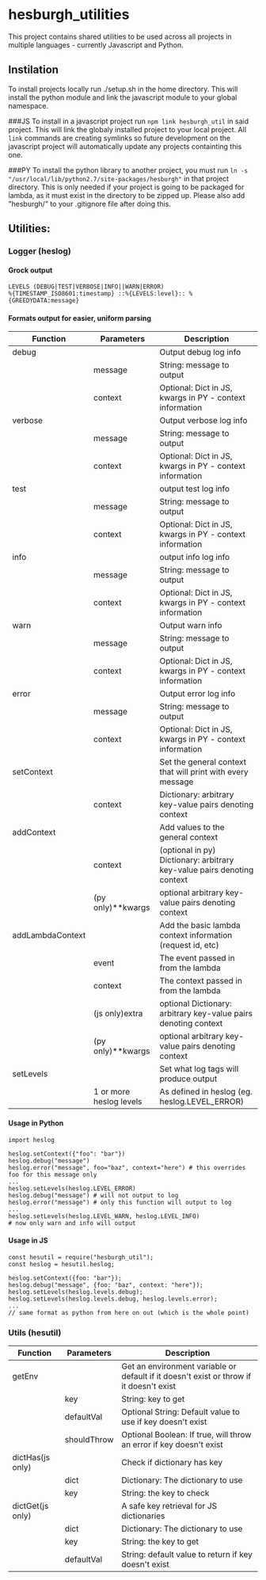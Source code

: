 # hesburgh_utilities

This project contains shared utilities to be used across all projects in multiple languages - currently Javascript and Python.

## Instilation
To install projects locally run ./setup.sh in the home directory. This will install the python module and link the javascript module to your global namespace.

###JS
To install in a javascript project run `npm link hesburgh_util` in said project. This will link the globaly installed project to your local project. All `link` commands are creating symlinks so future development on the javascript project will automatically update any projects containting this one.

###PY
To install the python library to another project, you must run `ln -s "/usr/local/lib/python2.7/site-packages/hesburgh"` in that project directory. This is only needed if your project is going to be packaged for lambda, as it must exist in the directory to be zipped up. Please also add "hesburgh/" to your .gitignore file after doing this.

## Utilities:
### Logger (heslog)

#### Grock output
```
LEVELS (DEBUG|TEST|VERBOSE|INFO||WARN|ERROR)
%{TIMESTAMP_ISO8601:timestamp} ::%{LEVELS:level}:: %{GREEDYDATA:message}
```
#### Formats output for easier, uniform parsing

Function | Parameters | Description
---------|------------|------------
debug    |            | Output debug log info
         | message    | String: message to output
         | context | Optional: Dict in JS, kwargs in PY - context information
verbose  |            | Output verbose log info
         | message    | String: message to output
         | context | Optional: Dict in JS, kwargs in PY - context information
test     |            | output test log info
         | message    | String: message to output
         | context | Optional: Dict in JS, kwargs in PY - context information
info     |            | output info log info
         | message    | String: message to output
         | context | Optional: Dict in JS, kwargs in PY - context information
warn     |            | Output warn info
         | message    | String: message to output
         | context | Optional: Dict in JS, kwargs in PY - context information
error    |            | Output error log info
         | message    | String: message to output
         | context | Optional: Dict in JS, kwargs in PY - context information
setContext|           | Set the general context that will print with every message
         | context    | Dictionary: arbitrary key-value pairs denoting context
addContext|           | Add values to the general context
         | context    | (optional in py) Dictionary: arbitrary key-value pairs denoting context
         | (py only)**kwargs | optional arbitrary key-value pairs denoting context
addLambdaContext|           | Add the basic lambda context information (request id, etc)
         | event      | The event passed in from the lambda
         | context    | The context passed in from the lambda
         | (js only)extra | optional Dictionary: arbitrary key-value pairs denoting context
         | (py only)**kwargs | optional arbitrary key-value pairs denoting context
setLevels|            | Set what log tags will produce output
         | 1 or more heslog levels | As defined in heslog (eg. heslog.LEVEL_ERROR)


#### Usage in Python
```
import heslog

heslog.setContext({"foo": "bar"})
heslog.debug("message")
heslog.error("message", foo="baz", context="here") # this overrides foo for this message only
...
heslog.setLevels(heslog.LEVEL_ERROR)
heslog.debug("message") # will not output to log
heslog.error("message") # only this function will output to log
...
heslog.setLevels(heslog.LEVEL_WARN, heslog.LEVEL_INFO)
# now only warn and info will output
```
#### Usage in JS
```
const hesutil = require("hesburgh_util");
const heslog = hesutil.heslog;

heslog.setContext({foo: "bar"});
heslog.debug("message", {foo: "baz", context: "here"});
heslog.setLevels(heslog.levels.debug);
heslog.setLevels(heslog.levels.debug, heslog.levels.error);
...
// same format as python from here on out (which is the whole point)
```

### Utils (hesutil)
Function | Parameters | Description
---------|------------|------------
getEnv   |            | Get an environment variable or default if it doesn't exist or throw if it doesn't exist
         | key        | String: key to get
         | defaultVal | Optional String: Default value to use if key doesn't exist
         | shouldThrow | Optional Boolean: If true, will throw an error if key doesn't exist
dictHas(js only) |    | Check if dictionary has key
         | dict       | Dictionary: The dictionary to use
         | key        | String: the key to check
dictGet(js only) |    | A safe key retrieval for JS dictionaries
         | dict       | Dictionary: The dictionary to use
         | key        | String: the key to get
         | defaultVal | String: default value to return if key doesn't exist
